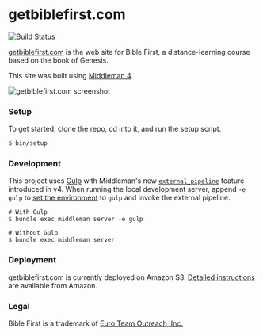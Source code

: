 # getbiblefirst.com

[![Build Status](https://travis-ci.org/joshukraine/getbiblefirst.com.svg?branch=master)](https://travis-ci.org/joshukraine/getbiblefirst.com)

[getbiblefirst.com](http://getbiblefirst.com/) is the web site for Bible First, a distance-learning course based on the book of Genesis.

This site was built using [Middleman 4](https://middlemanapp.com/).

![getbiblefirst.com screenshot](http://d3lyzr3q25n7t0.cloudfront.net/getbiblefirst-com-screenshot-2016.jpg)

### Setup

To get started, clone the repo, cd into it, and run the setup script.

```sh
$ bin/setup
```

### Development

This project uses [Gulp](http://gulpjs.com/) with Middleman's new [`external_pipeline`](https://middlemanapp.com/advanced/external-pipeline/) feature introduced in v4. When running the local development server, append `-e gulp` to [set the environment](https://middlemanapp.com/basics/upgrade-v4/#environments-and-changes-to-configure-blocks) to `gulp` and invoke the external pipeline.

    # With Gulp
    $ bundle exec middleman server -e gulp
    
    # Without Gulp
    $ bundle exec middleman server

### Deployment

getbiblefirst.com is currently deployed on Amazon S3. [Detailed instructions](http://docs.aws.amazon.com/gettingstarted/latest/swh/website-hosting-intro.html) are available from Amazon.

### Legal

Bible First is a trademark of [Euro Team Outreach, Inc.](http://www.euroteamoutreach.org/)
